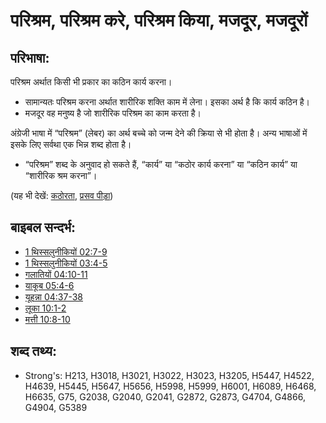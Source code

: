 # परिश्रम, परिश्रम करे, परिश्रम किया, मजदूर, मजदूरों #

## परिभाषा: ##

परिश्रम अर्थात किसी भी प्रकार का कठिन कार्य करना।

* सामान्यतः परिश्रम करना अर्थात शारीरिक शक्ति काम में लेना। इसका अर्थ है कि कार्य कठिन है।
* मजदूर वह मनुष्य है जो शारीरिक परिश्रम का काम करता है।

अंग्रेजी भाषा में “परिश्रम” (लेबर) का अर्थ बच्चे को जन्म देने की क्रिया से भी होता है। अन्य भाषाओं में इसके लिए सर्वथा एक भिन्न शब्द होता है।

* “परिश्रम” शब्द के अनुवाद हो सकते हैं, “कार्य” या “कठोर कार्य करना” या “कठिन कार्य” या “शारीरिक श्रम करना”।

(यह भी देखें: [कठोरता](../other/hard.md), [प्रसव पीड़ा](../other/laborpains.md))

## बाइबल सन्दर्भ: ##

* [1 थिस्सलुनीकियों 02:7-9](rc://hi/tn/help/1th/02/07)
* [1 थिस्सलुनीकियों 03:4-5](rc://hi/tn/help/1th/03/04)
* [गलातियों 04:10-11](rc://hi/tn/help/gal/04/10)
* [याकूब 05:4-6](rc://hi/tn/help/jas/05/04)
* [यूहन्ना 04:37-38](rc://hi/tn/help/jhn/04/37)
* [लूका 10:1-2](rc://hi/tn/help/luk/10/01)
* [मत्ती 10:8-10](rc://hi/tn/help/mat/10/08)

## शब्द तथ्य: ##

* Strong's: H213, H3018, H3021, H3022, H3023, H3205, H5447, H4522, H4639, H5445, H5647, H5656, H5998, H5999, H6001, H6089, H6468, H6635, G75, G2038, G2040, G2041, G2872, G2873, G4704, G4866, G4904, G5389
